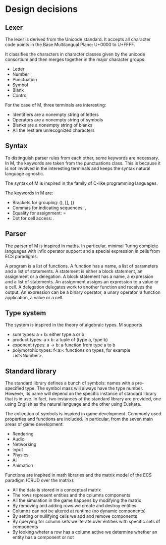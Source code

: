 # Design decisions

## Lexer

The lexer is derived from the Unicode standard.
It accepts all character code points in the
Base Multilangual Plane: U+0000 to U+FFFF.

It classifies the characters in character classes
given by the unicode consortium and then merges together
in the major character groups:

* Letter
* Number
* Punctuation
* Symbol
* Blank
* Control

For the case of M, three terminals are interesting:

* Identifiers are a nonempty string of letters
* Operators are a nonempty string of symbols
* Blanks are a nonempty string of blanks
* All the rest are unrecognized characters

## Syntax

To distinguish parser rules from each other, some keywords
are necessary. In M, the keywords are taken from the punctuations
class.
This is because it is not involved in the interesting terminals and
keeps the syntax natural language agnostic.

The syntax of M is inspired in the family of C-like
programming languages.

The keywords in M are:

* Brackets for grouping: (), [], {}
* Commas for indicating sequences: ,
* Equality for assignment: =
* Dot for cell access: .

## Parser

The parser of M is inspired in maths. In particular,
minimal Turing complete languages with infix operator support
and a special expression in cells from ECS paradigms.

A program is a list of functions.
A function has a name, a list of parameters and a list of statements.
A statement is either a block statement, an assignment or a delegation.
A block statement has a name, a expression and a list of statements.
An assignment assigns an expression to a value or a cell.
A delegation delegates work to another function and receives the output.
An expression can be a binary operator, a unary operator,
a function application, a value or a cell.

## Type system

The system is inspired in the theory of algebraic types.
M supports 
* sum types: a + b: either type a or b
* product types: a x b: a tuple of (type a, type b)
* exponent types: a -> b: a function from type a to b
* polymorphic types: f\<a\>: functions on types, for example List\<Number\>.

## Standard library

The standard library defines a bunch of symbols: names with
a pre-specified type. The symbol mass will always have the
type number. However, its name will depend on the specific
instance of standard library that is in use. In fact, two
instances of the standard library are provided, one using
English as the natural language and the other using Euskara.

The collection of symbols is inspired in game development.
Commonly used properties and functions are included. In
particular, from the seven main areas of game development:

* Rendering
* Audio
* Networking
* Input
* Physics
* AI
* Animation

Functions are inspired in math libraries and the matrix model
of the ECS paradigm (CRUD over the matrix):

* All the data is stored in a conceptual matrix
* The rows represent entities and the columns components
* All the simulation in the game happens by modifying the matrix
* By removing and adding rows we create and destroy entities
* Columns can not be altered at runtime (no dynamic components)
* By setting or nullifying cells we add and remove components
* By querying for column sets we iterate over entities with
specific sets of components
* By looking wheter a row has a column active we determine whether
an entity has a component or not


